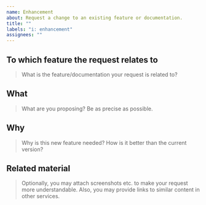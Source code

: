 ```yaml
---
name: Enhancement
about: Request a change to an existing feature or documentation.
title: ""
labels: "i: enhancement"
assignees: ""
---
```


## To which feature the request relates to

> What is the feature/documentation your request is related to?

## What

> What are you proposing? Be as precise as possible.

## Why

> Why is this new feature needed? How is it better than the current version?

## Related material

> Optionally, you may attach screenshots etc. to make your request more understandable. Also, you may provide links to similar content in other services.

